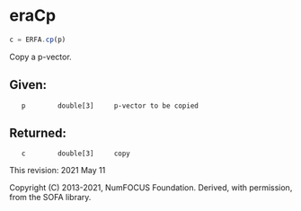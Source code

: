 # eraCp

```js
c = ERFA.cp(p)
```

Copy a p-vector.

## Given:
```
   p        double[3]     p-vector to be copied
```

## Returned:
```
   c        double[3]     copy
```

This revision:  2021 May 11

Copyright (C) 2013-2021, NumFOCUS Foundation.
Derived, with permission, from the SOFA library.
